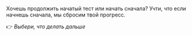 Хочешь продолжить начатый тест или начать сначала? Учти, что если начнешь сначала, мы сбросим твой прогресс.

👉 *Выбери, что делать дальше*
